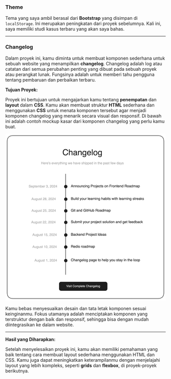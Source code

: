 ### Theme
Tema yang saya ambil berasal dari **Bootstrap** yang disimpan di `localStorage`. Ini merupakan peningkatan dari proyek sebelumnya. Kali ini, saya memiliki studi kasus terbaru yang akan saya bahas.

---

### Changelog

Dalam proyek ini, kamu diminta untuk membuat komponen sederhana untuk sebuah website yang menampilkan **changelog**. Changelog adalah log atau catatan dari semua perubahan penting yang dibuat pada sebuah proyek atau perangkat lunak. Fungsinya adalah untuk memberi tahu pengguna tentang pembaruan dan perbaikan terbaru.

**Tujuan Proyek:**

Proyek ini bertujuan untuk mengajarkan kamu tentang **penempatan** dan **layout** dalam **CSS**. Kamu akan membuat struktur **HTML** sederhana dan menggunakan **CSS** untuk menata komponen tersebut agar menjadi komponen changelog yang menarik secara visual dan responsif. Di bawah ini adalah contoh mockup kasar dari komponen changelog yang perlu kamu buat.

![changelog](image/changelog-component.png)

Kamu bebas menyesuaikan desain dan tata letak komponen sesuai keinginanmu. Fokus utamanya adalah menciptakan komponen yang terstruktur dengan baik dan responsif, sehingga bisa dengan mudah diintegrasikan ke dalam website.

---

**Hasil yang Diharapkan:**

Setelah menyelesaikan proyek ini, kamu akan memiliki pemahaman yang baik tentang cara membuat layout sederhana menggunakan HTML dan CSS. Kamu juga dapat meningkatkan keterampilanmu dengan menjelajahi layout yang lebih kompleks, seperti **grids** dan **flexbox**, di proyek-proyek berikutnya.
